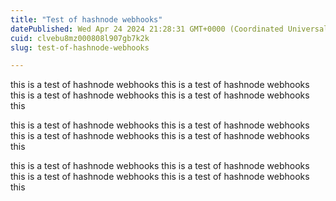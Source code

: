 ```yaml
---
title: "Test of hashnode webhooks"
datePublished: Wed Apr 24 2024 21:28:31 GMT+0000 (Coordinated Universal Time)
cuid: clvebu8mz000808l907gb7k2k
slug: test-of-hashnode-webhooks

---
```


this is a test of hashnode webhooks this is a test of hashnode webhooks this is a test of hashnode webhooks this is a test of hashnode webhooks this

this is a test of hashnode webhooks this is a test of hashnode webhooks this is a test of hashnode webhooks this is a test of hashnode webhooks this

this is a test of hashnode webhooks this is a test of hashnode webhooks this is a test of hashnode webhooks this is a test of hashnode webhooks this